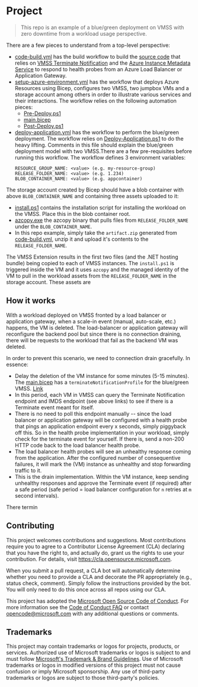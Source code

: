 # Project

> This repo is an example of a blue/green deployment on VMSS with zero 
> downtime from a workload usage perspective.

There are a few pieces to understand from a top-level perspective:

- [code-build.yml](./.github/workflows/code-build.yml) has the build workflow
to build the [source code](./source/) that relies on 
[VMSS Terminate Notification](https://learn.microsoft.com/en-us/azure/virtual-machine-scale-sets/virtual-machine-scale-sets-terminate-notification) 
and the [Azure Instance Metadata Service](https://learn.microsoft.com/en-us/azure/virtual-machines/instance-metadata-service)
to respond to health probes from an Azure Load Balancer or Application Gateway.
- [setup-azure-environment.yml](./.github/workflows/setup-azure-environment.yml)
has the workflow that deploys Azure Resources using Bicep, configures two VMSS,
two jumpbox VMs and a storage account among others in order to illustrate various
services and their interactions. The workflow relies on the following automation 
pieces:
  - [Pre-Deploy.ps1](./automation/Pre-Deploy.ps1)
  - [main.bicep](./automation/main.bicep)
  - [Post-Deploy.ps1](./automation/Post-Deploy.ps1)
- [deploy-application.yml](./.github/workflows/deploy-application.yml) has the
workflow to perform the blue/green deployment. The workflow relies on 
[Deploy-Application.ps1](./automation/Deploy-Application.ps1) to do the heavy 
lifting. Comments in this file should explain the blue/green deployment model 
with two VMSS.There are a few pre-requisites before running this workflow. 
The workflow defines 3 environment variables:
    ```
    RESOURCE_GROUP_NAME: <value> (e.g. my-resource-group)
    RELEASE_FOLDER_NAME: <value> (e.g. 1.234)
    BLOB_CONTAINER_NAME: <value> (e.g. appcontainer)
    ```

The storage account created by Bicep should have a blob container with above
`BLOB_CONTAINER_NAME` and containing three assets uploaded to it:
  - [install.ps1](./automation/install.ps1) contains the installation script
  for installing the workload on the VMSS. Place this in the blob container
  root.
  - [azcopy.exe](./automation/azcopy.exe) the azcopy binary that pulls
  files from `RELEASE_FOLDER_NAME` under the `BLOB_CONTAINER_NAME`. 
  - In this repo example, simply take the `artifact.zip` generated from 
  [code-build.yml](./.github/workflows/code-build.yml), unzip it and upload 
  it's contents to the `RELEASE_FOLDER_NAME`. 

The VMSS Extension results in the first two files (and the .NET hosting
bundle) being copied to each of VMSS instances. The `install.ps1` is
triggered inside the VM and it uses `azcopy` and the managed identity of
the VM to pull in the workload assets from the `RELEASE_FOLDER_NAME` in the
storage account. These assets are 


## How it works

With a workload deployed on VMSS fronted by a load balancer or application gateway,
when a scale-in event (manual, auto-scale, etc.) happens, the VM is deleted.
The load-balancer or application gateway will reconfigure the backend pool but
since there is no connection draining, there will be requests to the workload
that fail as the backend VM was deleted.

In order to prevent this scenario, we need to connection drain gracefully.
In essence:
- Delay the deletion of the VM instance for some minutes (5-15 minutes). The
[main.bicep](./automation/main.bicep) has a `terminateNotificationProfile`
for the blue/green VMSS. [Link](https://learn.microsoft.com/en-us/azure/virtual-machine-scale-sets/virtual-machine-scale-sets-terminate-notification#rest-api)
- In this period, each VM in VMSS can query the Terminate Notification endpoint
and IMDS endpoint (see above links) to see if there is a Terminate event 
meant for itself.
- There is no need to poll this endpoint manually -- since the load balancer
or application gateway will be configured with a health probe that pings an
application endpoint every x seconds, simply piggyback off this. So in the
health probe implementation in your workload, simply check for the terminate
event for yourself. If there is, send a non-200 HTTP code back to the load 
balancer health probe.
- The load balancer health probes will see an unhealthy response coming from
the application. After the configured number of consequentive failures, it
will mark the (VM) instance as unhealthy and stop forwarding traffic to it.
- This is the drain implementation. Within the VM instance, keep sending
unhealthy responses and approve the Terminate event (if required) after a
safe period (safe period = load balancer configuration for `n` retries
at `m` second intervals).  

There termin 

## Contributing

This project welcomes contributions and suggestions.  Most contributions require you to agree to a
Contributor License Agreement (CLA) declaring that you have the right to, and actually do, grant us
the rights to use your contribution. For details, visit https://cla.opensource.microsoft.com.

When you submit a pull request, a CLA bot will automatically determine whether you need to provide
a CLA and decorate the PR appropriately (e.g., status check, comment). Simply follow the instructions
provided by the bot. You will only need to do this once across all repos using our CLA.

This project has adopted the [Microsoft Open Source Code of Conduct](https://opensource.microsoft.com/codeofconduct/).
For more information see the [Code of Conduct FAQ](https://opensource.microsoft.com/codeofconduct/faq/) or
contact [opencode@microsoft.com](mailto:opencode@microsoft.com) with any additional questions or comments.

## Trademarks

This project may contain trademarks or logos for projects, products, or services. Authorized use of Microsoft 
trademarks or logos is subject to and must follow 
[Microsoft's Trademark & Brand Guidelines](https://www.microsoft.com/en-us/legal/intellectualproperty/trademarks/usage/general).
Use of Microsoft trademarks or logos in modified versions of this project must not cause confusion or imply Microsoft sponsorship.
Any use of third-party trademarks or logos are subject to those third-party's policies.
